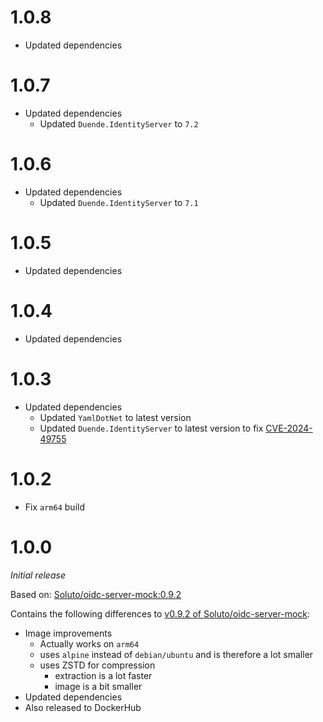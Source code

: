 # 1.0.8
* Updated dependencies

# 1.0.7
* Updated dependencies
  * Updated ``Duende.IdentityServer`` to ``7.2``

# 1.0.6
* Updated dependencies
  * Updated ``Duende.IdentityServer`` to ``7.1``

# 1.0.5
* Updated dependencies

# 1.0.4
* Updated dependencies

# 1.0.3
* Updated dependencies
  * Updated ``YamlDotNet`` to latest version
  * Updated ``Duende.IdentityServer`` to latest version to fix [CVE-2024-49755](https://redirect.github.com/DuendeSoftware/IdentityServer/security/advisories/GHSA-v9xq-2mvm-x8xc)

# 1.0.2
* Fix ``arm64`` build

# 1.0.0
_Initial release_

Based on: [Soluto/oidc-server-mock:0.9.2](https://github.com/Soluto/oidc-server-mock/releases/tag/v0.9.2)

Contains the following differences to [v0.9.2 of Soluto/oidc-server-mock](https://github.com/Soluto/oidc-server-mock/releases/tag/v0.9.2):
* Image improvements
  * Actually works on ``arm64``
  * uses ``alpine`` instead of ``debian/ubuntu`` and is therefore a lot smaller
  * uses ZSTD for compression
    * extraction is a lot faster
    * image is a bit smaller
* Updated dependencies
* Also released to DockerHub
